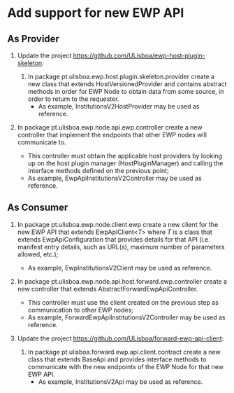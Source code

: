 # Add support for new EWP API

## As Provider

1. Update the project https://github.com/ULisboa/ewp-host-plugin-skeleton:
    1. In package pt.ulisboa.ewp.host.plugin.skeleton.provider create a new class that extends
       HostVersionedProvider and contains abstract methods in order for EWP Node to obtain data from
       some source, in order to return to the requester.
        - As example, InstitutionsV2HostProvider may be used as reference.

2. In package pt.ulisboa.ewp.node.api.ewp.controller create a new controller that implement the
   endpoints that other EWP nodes will communicate to.
    - This controller must obtain the applicable host providers by looking up on the host plugin
      manager (HostPluginManager)
      and calling the interface methods defined on the previous point;
    - As example, EwpApiInstitutionsV2Controller may be used as reference.

## As Consumer

1. In package pt.ulisboa.ewp.node.client.ewp create a new client for the new EWP API that extends
   EwpApiClient<*T*> where *T* is a class that extends EwpApiConfiguration that provides details for
   that API (i.e. manifest entry details, such as URL(s), maximum number of parameters allowed,
   etc.);
    - As example, EwpInstitutionsV2Client may be used as reference.

2. In package pt.ulisboa.ewp.node.api.host.forward.ewp.controller create a new controller that
   extends AbstractForwardEwpApiController.
    - This controller must use the client created on the previous step as communication to other EWP
      nodes;
    - As example, ForwardEwpApiInstitutionsV2Controller may be used as reference.

3. Update the project https://github.com/ULisboa/forward-ewp-api-client:
    1. In package pt.ulisboa.forward.ewp.api.client.contract create a new class that extends BaseApi
       and provides interface methods to communicate with the new endpoints of the EWP Node for that
       new EWP API.
        - As example, InstitutionsV2Api may be used as reference.
    